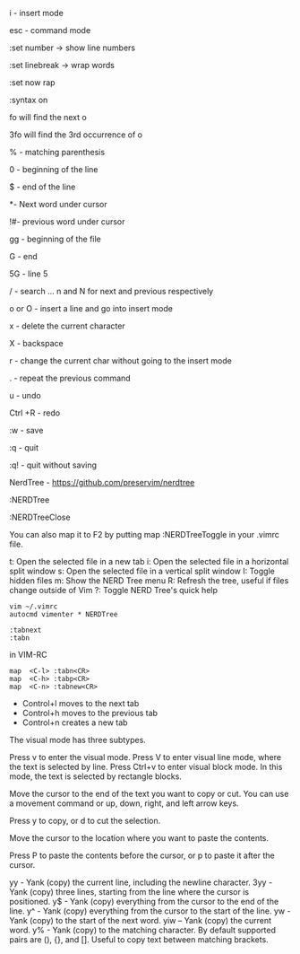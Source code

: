 i - insert mode

esc - command mode



:set number -> show line numbers

:set linebreak -> wrap words

:set now rap



:syntax on



fo will find the next o

3fo will find the 3rd occurrence of o

% - matching parenthesis

0 - beginning of the line

$ - end of the line

*- Next word under cursor

!#- previous word under cursor

gg - beginning of the file

G - end

5G - line 5

/<string> - search ... n and N for next and previous respectively

o or O - insert a line and go into insert mode

x - delete the current character

X - backspace

r<char> - change the current char without going to the insert mode

. - repeat the previous command

u - undo

Ctrl +R - redo

:w - save

:q - quit

:q! - quit without saving







NerdTree - https://github.com/preservim/nerdtree

:NERDTree

:NERDTreeClose

You can also map it to F2 by putting map <F2> :NERDTreeToggle<CR> in your .vimrc file.

t: Open the selected file in a new tab
i: Open the selected file in a horizontal split window
s: Open the selected file in a vertical split window
I: Toggle hidden files
m: Show the NERD Tree menu
R: Refresh the tree, useful if files change outside of Vim
?: Toggle NERD Tree's quick help







```
vim ~/.vimrc
autocmd vimenter * NERDTree
```



```
:tabnext
:tabn
```



in VIM-RC

```
map  <C-l> :tabn<CR>
map  <C-h> :tabp<CR>
map  <C-n> :tabnew<CR>
```

- Control+l moves to the next tab
- Control+h moves to the previous tab
- Control+n creates a new tab









The visual mode has three subtypes.

Press v to enter the visual mode.
Press V to enter visual line mode, where the text is selected by line.
Press Ctrl+v to enter visual block mode. In this mode, the text is selected by rectangle blocks.

Move the cursor to the end of the text you want to copy or cut. You can use a movement command or up, down, right, and left arrow keys.

Press y to copy, or d to cut the selection.

Move the cursor to the location where you want to paste the contents.

Press P to paste the contents before the cursor, or p to paste it after the cursor.







yy - Yank (copy) the current line, including the newline character.
3yy - Yank (copy) three lines, starting from the line where the cursor is positioned.
y$ - Yank (copy) everything from the cursor to the end of the line.
y^ - Yank (copy) everything from the cursor to the start of the line.
yw - Yank (copy) to the start of the next word.
yiw – Yank (copy) the current word.
y% - Yank (copy) to the matching character. By default supported pairs are (), {}, and []. Useful to copy text between matching brackets.





